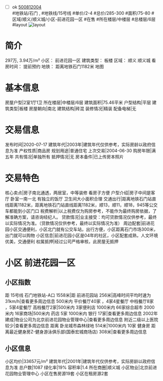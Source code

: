 - [ ] ok [500812004](https://bj.5i5j.com/ershoufang/500812004.html)  
 #地铁站/石门 ,  #地铁线/15号线
#单价/2-4 #总价/285-300 #面积/75-80   #区域/顺义/顺义城/小区-前进花园一区 #在售 #所在楼层/中楼层 #总楼层/6层 #layout 
![layout](http://image2a.5i5j.com/scm/HOUSE_CUSTOMER/c8ab1a9ea8f745abba00311b8b5c8c25.jpg_P5.jpg) 
# 简介 
 297万,  3.94万/m² 
小区： 前进花园一区
建筑类型： 板楼
区域： 顺义 顺义城
看房时间： 提前预约
地铁： 距离地铁石门1182米 地图
# 基本信息 
 房屋户型|2室1厅1卫
所在楼层|中楼层/6层
建筑面积|75.46平米
户型结构|平层
建筑类型|板楼
房屋朝向|南北
建筑结构|砖混
装修情况|精装
配备电梯|无
# 交易信息 
 发布时间|2020-07-17
建筑年代|2003年|建筑年代仅供参考，实际房龄以政府信息为准
产权性质|商品房
规划用途|普通住宅
上次交易|2004-06-30
购房年限|满五年
共有情况|单独所有
抵押情况|无
房本备件|已上传房本照片
# 交易特色 
 核心卖点|房子南北通透，两居室，中等装修 看房子方便
户型介绍|房子中间是客厅 卧室一南一北 有独立的饭厅 卫生间大小面积合理
交通出行|距离地铁石门站直线距离1182米，距离地铁石门站直线距离1182米，顺13，顺11，顺18，945等公交车都能到小区门口
税费解析|以上税费仅为购房参考，不能作为最终购房依据，了解准确方案，请咨询经纪人。
贷款情况|业主接受：均可贷款情况仅供参考，最终以实际情况为准。（贷款情况仅供参考，最终以实际情况为准）
周边配套|前进花园小区交通便利，小区北门就有公交车站，出行方便，小区距离石门市场300米，出门就可以购物
小区信息|前进花园小区是04年的社区，小区配套成熟，人文环境优美，交通便利
权属抵押|经过公司严格审核，此房屋无抵押
# 小区 前进花园一区
## 小区指数 
 距 15号线 石门地铁站-A口 1558米|距 前进花园站 256米|高峰时间平均时速为31km/h|查看更多周边信息
500米内 平价餐厅40家 ，4家4星餐厅
中档餐厅8家 ，5家4星餐厅
高档餐厅2家|500米内 3家便利店
1000米内 66家综合超市
2000米内 16家商场|500米内 药店 5家
1000米内 银行 17家|查看更多周边信息
2002年建成|物业公司为北京前进花园物业管理中心|查看更多周边信息
附近二级以上医院较少|查看更多周边信息
距离 卧龙城市森林绿地 514米|1000米内 10家 健身房
距离最近健身房Z-健身游泳俱乐部(国泰宏城商场店) 308米|查看更多周边信息
## 小区信息 
 小区均价|33657元/m²
建筑年代|2001年|建筑年代仅供参考，实际房龄以政府信息为准
总户数|1087
绿化率|19%
容积率|1.4
所在商圈|顺义城
小区物业|北京前进花园物业管理中心
小区在售房源19套
小区在租房源2套
